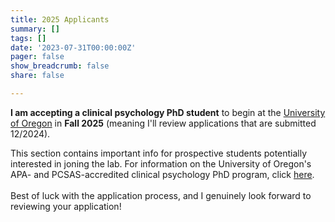 ```yaml
---
title: 2025 Applicants
summary: []
tags: []
date: '2023-07-31T00:00:00Z'
pager: false
show_breadcrumb: false
share: false

---
```


**I am accepting a clinical psychology PhD student** to begin at the [University of Oregon](https://naturalsciences.uoregon.edu/psychology) in **Fall 2025** (meaning I'll review applications that are submitted 12/2024). 

This section contains important info for prospective students potentially interested in joning the lab. For information on the University of Oregon's APA- and PCSAS-accredited clinical psychology PhD program, click [here](https://psychology.uoregon.edu/research/clinical-area).<br><br> Best of luck with the application process, and I genuinely look forward to reviewing your application! <br><br>